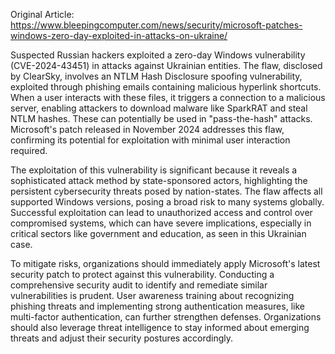 Original Article: https://www.bleepingcomputer.com/news/security/microsoft-patches-windows-zero-day-exploited-in-attacks-on-ukraine/

Suspected Russian hackers exploited a zero-day Windows vulnerability (CVE-2024-43451) in attacks against Ukrainian entities. The flaw, disclosed by ClearSky, involves an NTLM Hash Disclosure spoofing vulnerability, exploited through phishing emails containing malicious hyperlink shortcuts. When a user interacts with these files, it triggers a connection to a malicious server, enabling attackers to download malware like SparkRAT and steal NTLM hashes. These can potentially be used in "pass-the-hash" attacks. Microsoft's patch released in November 2024 addresses this flaw, confirming its potential for exploitation with minimal user interaction required. 

The exploitation of this vulnerability is significant because it reveals a sophisticated attack method by state-sponsored actors, highlighting the persistent cybersecurity threats posed by nation-states. The flaw affects all supported Windows versions, posing a broad risk to many systems globally. Successful exploitation can lead to unauthorized access and control over compromised systems, which can have severe implications, especially in critical sectors like government and education, as seen in this Ukrainian case. 

To mitigate risks, organizations should immediately apply Microsoft's latest security patch to protect against this vulnerability. Conducting a comprehensive security audit to identify and remediate similar vulnerabilities is prudent. User awareness training about recognizing phishing threats and implementing strong authentication measures, like multi-factor authentication, can further strengthen defenses. Organizations should also leverage threat intelligence to stay informed about emerging threats and adjust their security postures accordingly.